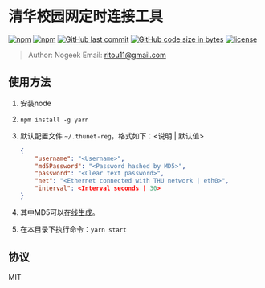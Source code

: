 # 清华校园网定时连接工具

[![npm](https://img.shields.io/npm/v/@ritou11/thunet-reg.svg?style=flat-square)](https://www.npmjs.com/package/@b1f6c1c4/thunet-reg)
[![npm](https://img.shields.io/npm/dt/@ritou11/thunet-reg.svg?style=flat-square)](https://www.npmjs.com/package/@ritou11/thunet-reg)
[![GitHub last commit](https://img.shields.io/github/last-commit/ritou11/thunet-reg.svg?style=flat-square)](https://github.com/ritou11/thunet-reg)
[![GitHub code size in bytes](https://img.shields.io/github/languages/code-size/ritou11/thunet-reg.svg?style=flat-square)](https://github.com/ritou11/thunet-reg)
[![license](https://img.shields.io/github/license/ritou11/thunet-reg.svg?style=flat-square)](https://github.com/ritou11/thunet-reg/blob/master/LICENSE.md)

> Author: Nogeek
> Email: ritou11@gmail.com

## 使用方法

1. 安装node

2. ```npm install -g yarn```

3. 默认配置文件 ```~/.thunet-reg```，格式如下：<说明 | 默认值>

   ```json
   {
       "username": "<Username>",
       "md5Password": "<Password hashed by MD5>",
       "password": "<Clear text password>",
       "net": "<Ethernet connected with THU network | eth0>",
       "interval": <Interval seconds | 30>
   }
   ```

4. 其中MD5可以[在线生成](http://www.miraclesalad.com/webtools/md5.php)。

5. 在本目录下执行命令：```yarn start```

## 协议

MIT
